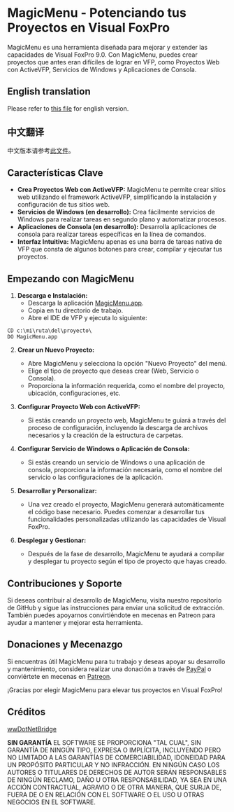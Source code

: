 # MagicMenu - Potenciando tus Proyectos en Visual FoxPro

MagicMenu es una herramienta diseñada para mejorar y extender las capacidades de Visual FoxPro 9.0. Con MagicMenu, puedes crear proyectos que antes eran difíciles de lograr en VFP, como Proyectos Web con ActiveVFP, Servicios de Windows y Aplicaciones de Consola.

## English translation
Please refer to [this file](README_EN.md) for english version.

## 中文翻译
中文版本请参考[此文件](README_CN.md)。

## Características Clave

- **Crea Proyectos Web con ActiveVFP:** MagicMenu te permite crear sitios web utilizando el framework ActiveVFP, simplificando la instalación y configuración de tus sitios web.
- **Servicios de Windows (en desarrollo):** Crea fácilmente servicios de Windows para realizar tareas en segundo plano y automatizar procesos.
- **Aplicaciones de Consola (en desarrollo):** Desarrolla aplicaciones de consola para realizar tareas específicas en la línea de comandos.
- **Interfaz Intuitiva:** MagicMenu apenas es una barra de tareas nativa de VFP que consta de algunos botones para crear, compilar y ejecutar tus proyectos.

## Empezando con MagicMenu

1. **Descarga e Instalación:**
   - Descarga la aplicación [MagicMenu.app](https://github.com/Irwin1985/MagicMenu/raw/master/magicmenu.app).
   - Copia en tu directorio de trabajo.
   - Abre el IDE de VFP y ejecuta lo siguiente:
```xBase
CD c:\mi\ruta\del\proyecto\
DO MagicMenu.app
```

2. **Crear un Nuevo Proyecto:**
   - Abre MagicMenu y selecciona la opción "Nuevo Proyecto" del menú.
   - Elige el tipo de proyecto que deseas crear (Web, Servicio o Consola).
   - Proporciona la información requerida, como el nombre del proyecto, ubicación, configuraciones, etc.

3. **Configurar Proyecto Web con ActiveVFP:**
   - Si estás creando un proyecto web, MagicMenu te guiará a través del proceso de configuración, incluyendo la descarga de archivos necesarios y la creación de la estructura de carpetas.

4. **Configurar Servicio de Windows o Aplicación de Consola:**
   - Si estás creando un servicio de Windows o una aplicación de consola, proporciona la información necesaria, como el nombre del servicio o las configuraciones de la aplicación.

5. **Desarrollar y Personalizar:**
   - Una vez creado el proyecto, MagicMenu generará automáticamente el código base necesario. Puedes comenzar a desarrollar tus funcionalidades personalizadas utilizando las capacidades de Visual FoxPro.

6. **Desplegar y Gestionar:**
   - Después de la fase de desarrollo, MagicMenu te ayudará a compilar y desplegar tu proyecto según el tipo de proyecto que hayas creado.

## Contribuciones y Soporte

Si deseas contribuir al desarrollo de MagicMenu, visita nuestro repositorio de GitHub y sigue las instrucciones para enviar una solicitud de extracción. También puedes apoyarnos convirtiéndote en mecenas en Patreon para ayudar a mantener y mejorar esta herramienta.

## Donaciones y Mecenazgo

Si encuentras útil MagicMenu para tu trabajo y deseas apoyar su desarrollo y mantenimiento, considera realizar una donación a través de [PayPal](https://www.paypal.com/donate/?hosted_button_id=LXQYXFP77AD2G) o conviértete en mecenas en [Patreon](https://www.patreon.com/IrwinRodriguez).

¡Gracias por elegir MagicMenu para elevar tus proyectos en Visual FoxPro!

## Créditos
[wwDotNetBridge](https://github.com/RickStrahl/wwDotnetBridge)

**SIN GARANTÍA**
EL SOFTWARE SE PROPORCIONA "TAL CUAL", SIN GARANTÍA DE NINGÚN TIPO, EXPRESA O IMPLÍCITA, INCLUYENDO PERO NO LIMITADO A LAS GARANTÍAS DE COMERCIABILIDAD, IDONEIDAD PARA UN PROPÓSITO PARTICULAR Y NO INFRACCIÓN. EN NINGÚN CASO LOS AUTORES O TITULARES DE DERECHOS DE AUTOR SERÁN RESPONSABLES DE NINGÚN RECLAMO, DAÑO U OTRA RESPONSABILIDAD, YA SEA EN UNA ACCIÓN CONTRACTUAL, AGRAVIO O DE OTRA MANERA, QUE SURJA DE, FUERA DE O EN RELACIÓN CON EL SOFTWARE O EL USO U OTRAS NEGOCIOS EN EL SOFTWARE.
